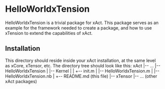 HelloWorldxTension
==================

HelloWorldxTension is a trivial package for xAct.
This package serves as an example for the framework
needed to create a package, and how to use xTension
to extend the capabilities of xAct.

Installation
------------
This directory should reside inside your xAct installation,
at the same level as xCore, xTensor, etc.
The directory tree should look like this:
  xAct
  |-- ...
  |-- HelloWorldxTension
  |   |-- Kernel
  |   |   +-- init.m
  |   |-- HelloWorldxTension.m
  |   |-- HelloWorldxTension.nb
  |   +-- README.md  (this file)
  |-- xTensor
  |-- ... (other xAct packages)
